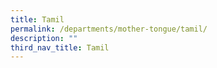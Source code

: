 ```yaml
---
title: Tamil
permalink: /departments/mother-tongue/tamil/
description: ""
third_nav_title: Tamil
---
```

